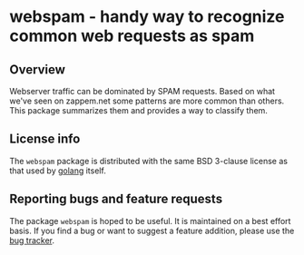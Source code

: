 # webspam - handy way to recognize common web requests as spam

## Overview

Webserver traffic can be dominated by SPAM requests. Based on what
we've seen on zappem.net some patterns are more common than
others. This package summarizes them and provides a way to classify
them.

## License info

The `webspam` package is distributed with the same BSD 3-clause
license as that used by [golang](https://golang.org/LICENSE) itself.

## Reporting bugs and feature requests

The package `webspam` is hoped to be useful. It is maintained on a
best effort basis. If you find a bug or want to suggest a feature
addition, please use the [bug
tracker](https://github.com/tinkerator/webspam/issues).
